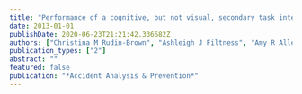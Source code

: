 ```yaml
---
title: "Performance of a cognitive, but not visual, secondary task interacts with alcohol-induced balance impairment in novice and experienced motorcycle riders"
date: 2013-01-01
publishDate: 2020-06-23T21:21:42.336682Z
authors: ["Christina M Rudin-Brown", "Ashleigh J Filtness", "Amy R Allen", "Christine M Mulvihill"]
publication_types: ["2"]
abstract: ""
featured: false
publication: "*Accident Analysis & Prevention*"
---
```


